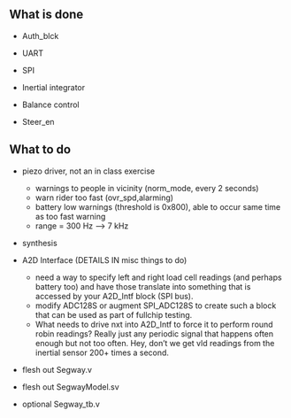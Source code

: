 What is done
------------
* Auth_blck
* UART 
* SPI

* Inertial integrator
* Balance control
* Steer_en


What to do
------------
* piezo driver, not an in class exercise
	* warnings to people in vicinity (norm_mode, every 2 seconds)
	* warn rider too fast (ovr_spd,alarming)
	* battery low warnings (threshold is 0x800), able to occur same time as too fast warning
	* range = 300 Hz --> 7 kHz 
* synthesis
* A2D Interface (DETAILS IN misc things to do)
	* need a way to specify left and right load cell readings (and perhaps battery too) and have those translate into something that is accessed by your A2D_Intf block (SPI bus).
	* modify ADC128S or augment SPI_ADC128S to create such a block that can be used as part of fullchip testing.
	* What needs to drive nxt into A2D_Intf to force it to perform round robin readings? Really just any
periodic signal that happens often enough but not too often. Hey, don’t we get vld readings from the
inertial sensor 200+ times a second.

* flesh out Segway.v
* flesh out SegwayModel.sv
* optional Segway_tb.v	
